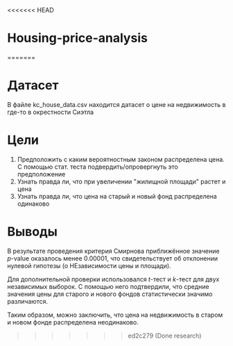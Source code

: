 <<<<<<< HEAD
# Housing-price-analysis
=======
# Датасет

В файле kc_house_data.csv находится датасет о цене на недвижимость в где-то в окрестности Сиэтла

# Цели

1. Предположить с каким вероятностным законом распределена цена. С помощью стат. теста подвердить/опровергнуть это предположение
2. Узнать правда ли, что при увеличении "жилищной площади" растет и цена
3. Узнать правда ли, что цена на старый и новый фонд распределена одинаково

# Выводы

В результате проведения критерия Смирнова приближённое значение $p$-value оказалось менее $0.00001$, что свидетельствует об отклонении нулевой гипотезы (о НЕзависимости цены и площади).

Для дополнительной проверки использовался $t$-тест и $k$-тест для двух независимых выборок. С помощью него подтвердили, что средние значения цены для старого и нового фондов статистически значимо различаются.

Таким образом, можно заключить, что цена на недвижимость в старом и новом фонде распределена неодинаково.
>>>>>>> ed2c279 (Done research)
